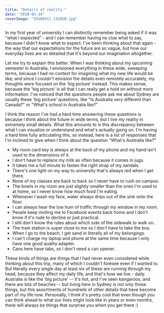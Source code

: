 ```yaml
---
title: "Details of reality."
date: "2018-03-14"
coverImage: "20180311_132850.jpg"
---
```


In my first year of university I can distinctly remember being asked if it was "what I expected" - and I can remember having no clue what to say, because I didn't know what to expect. I've been thinking about that again - the way that our expectations for the future are so vague, but how our everyday lives are so detailed that it's beyond our imagination altogether.

Let me try to explain this better. When I was thinking about my upcoming semester in Australia, I envisioned everything in these wide, sweeping terms, because I had no context for imagining what my new life would be like; and since I couldn't envision the details even remotely accurately, my thoughts were focused on the 'big picture' instead. This makes sense, because the 'big picture' is all that I can really get a hold on without more information. I've noticed that the questions people ask me about Sydney are usually these 'big picture' questions, like "Is Australia very different than Canada?" or "What's school in Australia like?"

I think the reason I've had a hard time answering these questions is because I think about the future in wide terms, but I live my reality in extremely small details. What this amounts to is this discrepancy between what I can visualize or understand and what's actually going on. I'm having a hard time fully articulating this, so instead, here is a list of responses that I'm inclined to give when I think about the question "What's Australia like?"

- My room card key is always at the back of my phone and my hand isn't used to the dimensions of it.
- I don't have to replace my milk as often because it comes in jugs.
- It takes me a full minute to fasten the right strap of my sandals.
- There's one light on my way to university that's always red when I get there.
- None of my classes are back to back so I never have to rush on campus.
- The bowls in my room are just slightly smaller than the ones I'm used to at home, so I never know how much food I'm eating.
- Whenever I wash my face, water always drips out of the sink onto the floor.
- I can always hear the low hum of traffic through my window in my room.
- People keep inviting me to Facebook events back home and I don't know if it's rude to decline or just practical.
- I still don't know the rules about which side of the sidewalk to walk on.
- The train station is super close to me so I don't have to take the bus.
- When I go to the beach, I get sand in literally all of my belongings.
- I can't charge my laptop and phone at the same time because I only have one good quality adapter.
- Cans here have tabs, so I don't need a can opener.

These kinds of things are things that I had never even considered while thinking about this trip, many of which I couldn't foresee even if I wanted to. But literally every single day at least six of these are running through my head, because they affect my daily life, and that's how we live - daily. Australia _is_ like the 'big picture' -- it's hot, and I've seen kangaroos, and there are lots of beaches -- but living here in Sydney is not only those things, but this assortments of hundreds of other details that have become part of my life now. Personally, I think it's pretty cool that even though you can think ahead to what our lives might look like in years or even months, there will always be things that surprise you when you get there :)
